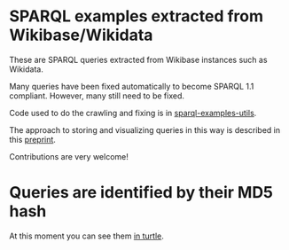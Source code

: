 # SPARQL examples extracted from Wikibase/Wikidata

These are SPARQL queries extracted from Wikibase instances such as Wikidata.

Many queries have been fixed automatically to become SPARQL 1.1 compliant. 
However, many still need to be fixed.

Code used to do the crawling and fixing is in [sparql-examples-utils](https://github.com/sib-swiss/sparql-examples-utils/).

The approach to storing and visualizing queries in this way is described in this [preprint](https://arxiv.org/abs/2410.06010).

Contributions are very welcome!

# Queries are identified by their MD5 hash

At this moment you can see them [in turtle](https://github.com/JervenBolleman/wikibase-sparql-examples/tree/main/examples/wikidata).


